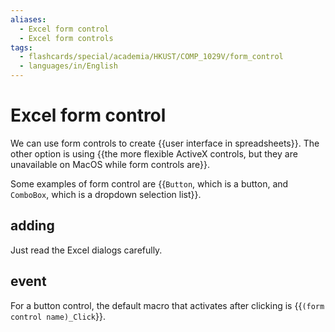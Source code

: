 ```yaml
---
aliases:
  - Excel form control
  - Excel form controls
tags:
  - flashcards/special/academia/HKUST/COMP_1029V/form_control
  - languages/in/English
---
```


# Excel form control

We can use form controls to create {{user interface in spreadsheets}}. The other option is using {{the more flexible ActiveX controls, but they are unavailable on MacOS while form controls are}}. <!--SR:!2024-02-04,4,270!2024-02-04,4,270-->

Some examples of form control are {{`Button`, which is a button, and `ComboBox`, which is a dropdown selection list}}. <!--SR:!2024-02-04,4,270-->

## adding

Just read the Excel dialogs carefully.

## event

For a button control, the default macro that activates after clicking is {{`(form control name)_Click`}}. <!--SR:!2024-02-04,4,270-->
